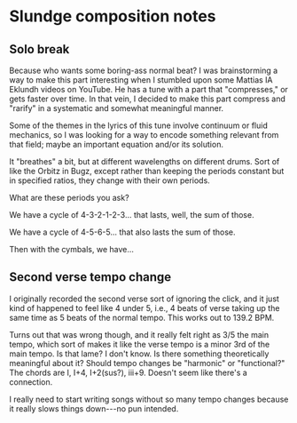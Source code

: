 # Slundge composition notes

## Solo break

Because who wants some boring-ass normal beat?
I was brainstorming a way to make this part interesting when I stumbled upon
some Mattias IA Eklundh videos on YouTube.
He has a tune with a part that "compresses," or gets faster over time.
In that vein, I decided to make this part compress and "rarify"
in a systematic and somewhat meaningful manner.

Some of the themes in the lyrics of this tune involve continuum or fluid
mechanics, so I was looking for a way to encode something relevant from that
field; maybe an important equation and/or its solution.

It "breathes" a bit, but at different wavelengths on different drums.
Sort of like the Orbitz in Bugz, except rather than keeping the periods
constant but in specified ratios, they change with their own periods.

What are these periods you ask?

We have a cycle of 4-3-2-1-2-3... that lasts, well, the sum of those.

We have a cycle of 4-5-6-5... that also lasts the sum of those.

Then with the cymbals, we have...


## Second verse tempo change

I originally recorded the second verse sort of ignoring the click, and it just
kind of happened to feel like 4 under 5, i.e., 4 beats of verse taking up the
same time as 5 beats of the normal tempo. This works out to 139.2 BPM.

Turns out that was wrong though, and it really felt right as 3/5 the main
tempo, which sort of makes it like the verse tempo is a minor 3rd of the
main tempo. Is that lame? I don't know.
Is there something theoretically meaningful about it?
Should tempo changes be "harmonic" or "functional?"
The chords are I, I+4, I+2(sus?), iii+9.
Doesn't seem like there's a connection.

I really need to start writing songs without so many tempo changes because it
really slows things down---no pun intended.
